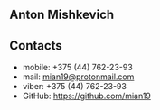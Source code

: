 ## Anton Mishkevich 

## Contacts
- mobile: +375 (44) 762-23-93
- mail: mian19@protonmail.com
- viber: +375 (44) 762-23-93
- GitHub: https://github.com/mian19
